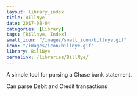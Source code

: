 ```yaml
---
layout: library_index
title: BillNye
date: 2017-08-04
categories: [Library]
tags: [Billnye, Index]
small_icon: "/images/small_icon/billnye.gif"
icon: "/images/icon/billnye.gif"
library: BillNye
permalink: /libraries/BillNye/
---
```


A simple tool for parsing a Chase bank statement.

Can parse Debit and Credit transactions
